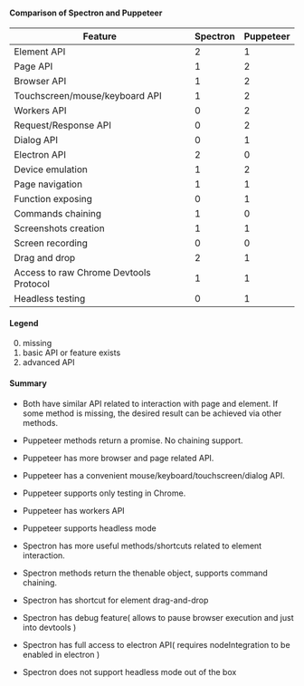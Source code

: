 #### Comparison of Spectron and Puppeteer

| Feature                                | Spectron | Puppeteer |
| -------------------------------------- | -------- | --------- |
| Element API                            | 2        | 1         |
| Page API                               | 1        | 2         |
| Browser API                            | 1        | 2         |
| Touchscreen/mouse/keyboard API         | 1        | 2         |
| Workers API                            | 0        | 2         |
| Request/Response API                   | 0        | 2         |
| Dialog API                             | 0        | 1         |
| Electron API                           | 2        | 0         |
| Device emulation                       | 1        | 2         |
| Page navigation                        | 1        | 1         |
| Function exposing                      | 0        | 1         |
| Commands chaining                      | 1        | 0         |
| Screenshots creation                   | 1        | 1         |
| Screen recording                       | 0        | 0         |
| Drag and drop                          | 2        | 1         |
| Access to raw Chrome Devtools Protocol | 1        | 1         |
| Headless testing                       | 0        | 1         |

#### Legend

0. missing
1. basic API or feature exists
2. advanced API

#### Summary

- Both have similar API related to interaction with page and element. If some method is missing, the desired result can be achieved via other methods.
- Puppeteer methods return a promise. No chaining support.
- Puppeteer has more browser and page related API.
- Puppeteer has a convenient mouse/keyboard/touchscreen/dialog API.
- Puppeteer supports only testing in Chrome.
- Puppeteer has workers API
- Puppeteer supports headless mode

- Spectron has more useful methods/shortcuts related to element interaction.
- Spectron methods return the thenable object, supports command chaining.
- Spectron has shortcut for element drag-and-drop
- Spectron has debug feature( allows to pause browser execution and just into devtools )
- Spectron has full access to electron API( requires nodeIntegration to be enabled in electron )
- Spectron does not support headless mode out of the box
